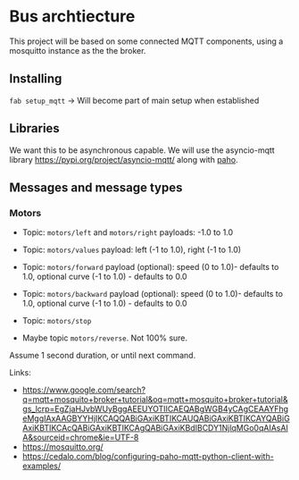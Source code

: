 # Bus archtiecture

This project will be based on some connected MQTT components, using a mosquitto instance as the the broker.

## Installing

`fab setup_mqtt` -> Will become part of main setup when established

## Libraries

We want this to be asynchronous capable. We will use the asyncio-mqtt library <https://pypi.org/project/asyncio-mqtt/> along with [paho](https://github.com/eclipse/paho.mqtt.python).


## Messages and message types

### Motors

- Topic: `motors/left` and `motors/right`
  payloads: -1.0 to 1.0

- Topic: `motors/values`
  payload: left (-1 to 1.0), right (-1 to 1.0)

- Topic: `motors/forward`
  payload (optional): speed (0 to 1.0)- defaults to 1.0, optional curve (-1 to 1.0) - defaults to 0.0
- Topic: `motors/backward`
  payload (optional): speed (0 to 1.0)- defaults to 1.0, optional curve (-1 to 1.0) - defaults to 0.0
- Topic: `motors/stop`
- Maybe topic `motors/reverse`. Not 100% sure.

Assume 1 second duration, or until next command.


Links:
- https://www.google.com/search?q=mqtt+mosquito+broker+tutorial&oq=mqtt+mosquito+broker+tutorial&gs_lcrp=EgZjaHJvbWUyBggAEEUYOTIICAEQABgWGB4yCAgCEAAYFhgeMggIAxAAGBYYHjIKCAQQABiGAxiKBTIKCAUQABiGAxiKBTIKCAYQABiGAxiKBTIKCAcQABiGAxiKBTIKCAgQABiGAxiKBdIBCDY1NjlqMGo0qAIAsAIA&sourceid=chrome&ie=UTF-8
- https://mosquitto.org/
- https://cedalo.com/blog/configuring-paho-mqtt-python-client-with-examples/
